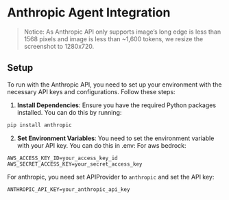 # Anthropic Agent Integration
> Notice: As Anthropic API only supports image’s long edge is less than 1568 pixels and image is less than ~1,600 tokens, we resize the screenshot to 1280x720.
## Setup
To run with the Anthropic API, you need to set up your environment with the necessary API keys and configurations. Follow these steps:
1. **Install Dependencies**: Ensure you have the required Python packages installed. You can do this by running:
```bash
pip install anthropic
```
2. **Set Environment Variables**: You need to set the environment variable with your API key. You can do this in .env:
For aws bedrock:
```.env
AWS_ACCESS_KEY_ID=your_access_key_id
AWS_SECRET_ACCESS_KEY=your_secret_access_key
```
For anthropic, you need set APIProvider to `anthropic` and set the API key:
```.env
ANTHROPIC_API_KEY=your_anthropic_api_key
```